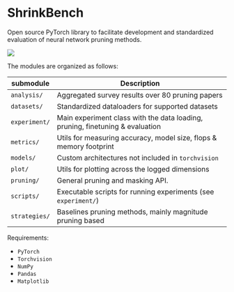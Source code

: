 # ShrinkBench

Open source PyTorch library to facilitate development and  standardized evaluation of neural network pruning methods. 

![](https://shrinkbench.github.io/diagram.svg)

The modules are organized as follows:

| submodule | Description | 
| ---- | ---- |
| `analysis/` | Aggregated survey results over 80 pruning papers |
| `datasets/` | Standardized dataloaders for supported datasets |
| `experiment/` | Main experiment class with the data loading, pruning, finetuning & evaluation |
| `metrics/` | Utils for measuring accuracy, model size, flops & memory footprint |
| `models/` | Custom architectures not included in `torchvision` |  
| `plot/` | Utils for plotting across the logged dimensions | 
| `pruning/` | General pruning and masking API.  |
| `scripts/` | Executable scripts for running experiments (see `experiment/`) |
| `strategies/` | Baselines pruning methods, mainly magnitude pruning based | 

Requirements: 
 - `PyTorch`
 - `Torchvision`
 - `NumPy`
 - `Pandas`
 - `Matplotlib`
